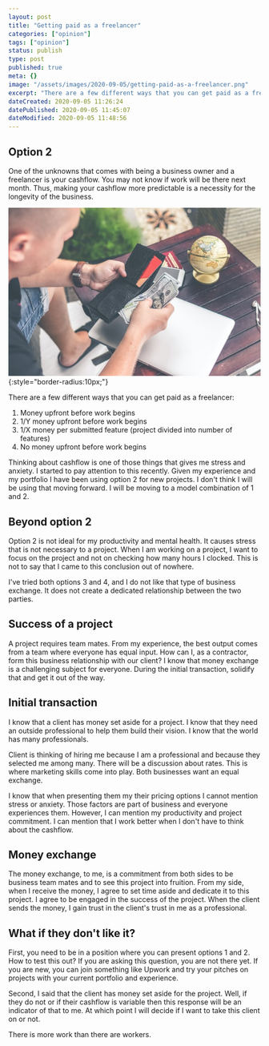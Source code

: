 ```yaml
---
layout: post
title: "Getting paid as a freelancer"
categories: ["opinion"]
tags: ["opinion"]
status: publish
type: post
published: true
meta: {}
image: "/assets/images/2020-09-05/getting-paid-as-a-freelancer.png"
excerpt: "There are a few different ways that you can get paid as a freelancer. There is more work than there are workers."
dateCreated: 2020-09-05 11:26:24
datePublished: 2020-09-05 11:45:07
dateModified: 2020-09-05 11:48:56
---
```


## Option 2

One of the unknowns that comes with being a business owner and a freelancer is your cashflow. You may not know if work will be there next month. Thus, making your cashflow more predictable is a necessity for the longevity of the business.

![Getting paid as a freelancer](../assets/images/2020-09-05/artem-beliaikin-Dz-Iij3CrpM-unsplash.jpg){:style="border-radius:10px;"}

There are a few different ways that you can get paid as a freelancer:

1. Money upfront before work begins
2. 1/Y money upfront before work begins
3. 1/X money per submitted feature (project divided into number of features)
4. No money upfront before work begins

Thinking about cashflow is one of those things that gives me stress and anxiety. I started to pay attention to this recently. Given my experience and my portfolio I have been using option 2 for new projects. I don't think I will be using that moving forward. I will be moving to a model combination of 1 and 2.

## Beyond option 2

Option 2 is not ideal for my productivity and mental health. It causes stress that is not necessary to a project. When I am working on a project, I want to focus on the project and not on checking how many hours I clocked. This is not to say that I came to this conclusion out of nowhere.

I've tried both options 3 and 4, and I do not like that type of business exchange. It does not create a dedicated relationship between the two parties.

## Success of a project

A project requires team mates. From my experience, the best output comes from a team where everyone has equal input. How can I, as a contractor, form this business relationship with our client? I know that money exchange is a challenging subject for everyone. During the initial transaction, solidify that and get it out of the way.

## Initial transaction

I know that a client has money set aside for a project. I know that they need an outside professional to help them build their vision. I know that the world has many professionals.

Client is thinking of hiring me because I am a professional and because they selected me among many. There will be a discussion about rates. This is where marketing skills come into play. Both businesses want an equal exchange.

I know that when presenting them my their pricing options I cannot mention stress or anxiety. Those factors are part of business and everyone experiences them. However, I can mention my productivity and project commitment. I can mention that I work better when I don't have to think about the cashflow.

## Money exchange

The money exchange, to me, is a commitment from both sides to be business team mates and to see this project into fruition. From my side, when I receive the money, I agree to set time aside and dedicate it to this project. I agree to be engaged in the success of the project. When the client sends the money, I gain trust in the client's trust in me as a professional.

## What if they don't like it?

First, you need to be in a position where you can present options 1 and 2. How to test this out? If you are asking this question, you are not there yet. If you are new, you can join something like Upwork and try your pitches on projects with your current portfolio and experience.

Second, I said that the client has money set aside for the project. Well, if they do not or if their cashflow is variable then this response will be an indicator of that to me. At which point I will decide if I want to take this client on or not.

There is more work than there are workers.
